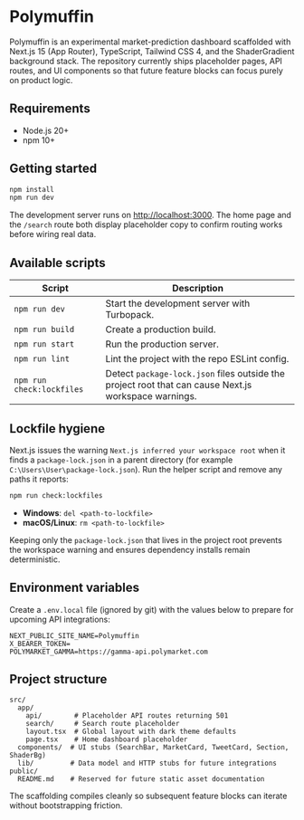 # Polymuffin

Polymuffin is an experimental market-prediction dashboard scaffolded with Next.js 15 (App Router),
TypeScript, Tailwind CSS 4, and the ShaderGradient background stack. The repository currently ships
placeholder pages, API routes, and UI components so that future feature blocks can focus purely on
product logic.

## Requirements

- Node.js 20+
- npm 10+

## Getting started

```bash
npm install
npm run dev
```

The development server runs on [http://localhost:3000](http://localhost:3000). The home page and the
`/search` route both display placeholder copy to confirm routing works before wiring real data.

## Available scripts

| Script | Description |
| --- | --- |
| `npm run dev` | Start the development server with Turbopack. |
| `npm run build` | Create a production build. |
| `npm run start` | Run the production server. |
| `npm run lint` | Lint the project with the repo ESLint config. |
| `npm run check:lockfiles` | Detect `package-lock.json` files outside the project root that can cause Next.js workspace warnings. |

## Lockfile hygiene

Next.js issues the warning `Next.js inferred your workspace root` when it finds a `package-lock.json`
in a parent directory (for example `C:\Users\User\package-lock.json`). Run the helper script and
remove any paths it reports:

```bash
npm run check:lockfiles
```

- **Windows**: `del <path-to-lockfile>`
- **macOS/Linux**: `rm <path-to-lockfile>`

Keeping only the `package-lock.json` that lives in the project root prevents the workspace warning
and ensures dependency installs remain deterministic.

## Environment variables

Create a `.env.local` file (ignored by git) with the values below to prepare for upcoming API
integrations:

```
NEXT_PUBLIC_SITE_NAME=Polymuffin
X_BEARER_TOKEN=
POLYMARKET_GAMMA=https://gamma-api.polymarket.com
```

## Project structure

```
src/
  app/
    api/        # Placeholder API routes returning 501
    search/     # Search route placeholder
    layout.tsx  # Global layout with dark theme defaults
    page.tsx    # Home dashboard placeholder
  components/  # UI stubs (SearchBar, MarketCard, TweetCard, Section, ShaderBg)
  lib/         # Data model and HTTP stubs for future integrations
public/
  README.md    # Reserved for future static asset documentation
```

The scaffolding compiles cleanly so subsequent feature blocks can iterate without bootstrapping
friction.
